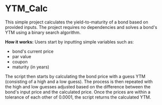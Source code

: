 # YTM_Calc
This simple project calculates the yield-to-maturity of a bond based on provided inputs. The project requires no dependencies and solves a bond's YTM using a binary search algorithm.

**How it works:**
Users start by inputting simple variables such as:
- bond's current price
- par value
- coupon
- maturity (in years)

The script then starts by calculating the bond price with a guess YTM (consisting of a high and a low guess). The process is then repeated with the high and low guesses adjusted based on the difference between the bond's input price and the calculated price. Once the prices are within a tolerance of each other of 0.0001, the script returns the calculated YTM.
